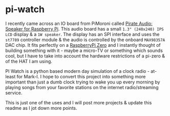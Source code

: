 # pi-watch
 
I recently came across an IO board from PiMoroni called [Pirate Audio: Speaker for Raspberry Pi](https://shop.pimoroni.com/products/pirate-audio-mini-speaker?variant=31189753692243). 
This audio board has a small `1.3" (240x240) IPS LCD` display & a `1W speaker`. The display has an SPI interface and 
uses the `st7789` controller module & the audio is controlled by the onboard `MAX98357A` DAC chip. It fits perfectly on 
a [RaspberryPi Zero](https://www.raspberrypi.com/products/raspberry-pi-zero-2-w/) and I instantly thought of building 
something with it - maybe a micro-TV or something which sounds cool, but I have to take into account the hardware restrictions 
of a pi-zero & of the HAT I am using.

PI Watch is a python based modern day simulation of a clock radio - at-least for Mark-I. 
I hope to convert this project into something more important than just a dumb clock trying to wake you up every morning 
by playing songs from your favorite stations on the internet radio/streaming service.

This is just one of the uses and I will post more projects & update this readme as I jot down more points.
